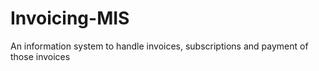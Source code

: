 # Invoicing-MIS
An information system to handle invoices, subscriptions and payment of those invoices
